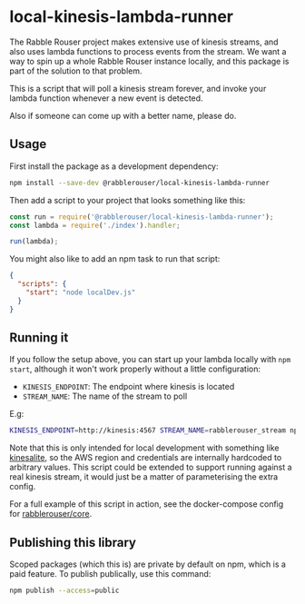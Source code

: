 # local-kinesis-lambda-runner

The Rabble Rouser project makes extensive use of kinesis streams, and also uses lambda functions to process events from
the stream. We want a way to spin up a whole Rabble Rouser instance locally, and this package is part of the solution to
that problem.

This is a script that will poll a kinesis stream forever, and invoke your lambda function whenever a new event is
detected.

Also if someone can come up with a better name, please do.

## Usage

First install the package as a development dependency:
```sh
npm install --save-dev @rabblerouser/local-kinesis-lambda-runner
```

Then add a script to your project that looks something like this:

```js
const run = require('@rabblerouser/local-kinesis-lambda-runner');
const lambda = require('./index').handler;

run(lambda);
```

You might also like to add an npm task to run that script:

```json
{
  "scripts": {
    "start": "node localDev.js"
  }
}
```

## Running it

If you follow the setup above, you can start up your lambda locally with `npm start`, although it won't work properly
without a little configuration:

- `KINESIS_ENDPOINT`: The endpoint where kinesis is located
- `STREAM_NAME`: The name of the stream to poll

E.g:
```sh
KINESIS_ENDPOINT=http://kinesis:4567 STREAM_NAME=rabblerouser_stream npm start
```

Note that this is only intended for local development with something like [kinesalite](https://github.com/mhart/kinesalite),
so the AWS region and credentials are internally hardcoded to arbitrary values. This script could be extended to support
running against a real kinesis stream, it would just be a matter of parameterising the extra config.

For a full example of this script in action, see the docker-compose config for [rabblerouser/core](https://github.com/rabblerouser/core).

## Publishing this library

Scoped packages (which this is) are private by default on npm, which is a paid feature. To publish publically, use this
command:

```sh
npm publish --access=public
```
